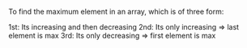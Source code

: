 To find the maximum element in an array,
which is of three form:

1st: Its increasing and then decreasing
2nd: Its only increasing => last element is max
3rd: Its only decreasing => first element is max